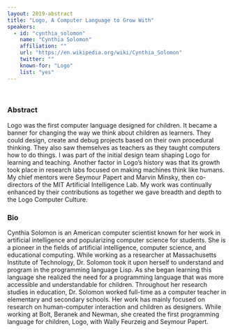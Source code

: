 ```yaml
---
layout: 2019-abstract
title: "Logo, A Computer Language to Grow With"
speakers:
  - id: "cynthia_solomon"
    name: "Cynthia Solomon"
    affiliation: ""
    url: "https://en.wikipedia.org/wiki/Cynthia_Solomon"
    twitter: ""
    known-for: "Logo"
    list: "yes"
---
```


<br/>

### Abstract

Logo was the first computer language designed for children. It became a banner for changing the way we think about children as learners. They could design, create and debug projects based on their own procedural thinking. They also saw themselves as teachers as they taught computers how to do things. I was part of the initial design team shaping Logo for learning and teaching. Another factor in Logo’s history was that its growth took place in research labs focused on making machines think like humans. My chief mentors were Seymour Papert and Marvin Minsky, then co-directors of the MIT Artificial Intelligence Lab. My work was continually enhanced by their contributions as together we gave breadth and depth to the Logo Computer Culture.

### Bio

Cynthia Solomon is an American computer scientist known for her work in artificial intelligence and popularizing computer science for students. She is a pioneer in the fields of artificial intelligence, computer science, and educational computing. While working as a researcher at Massachusetts Institute of Technology, Dr. Solomon took it upon herself to understand and program in the programming language Lisp. As she began learning this language she realized the need for a programming language that was more accessible and understandable for children. Throughout her research studies in education, Dr. Solomon worked full-time as a computer teacher in elementary and secondary schools. Her work has mainly focused on research on human-computer interaction and children as designers. While working at Bolt, Beranek and Newman, she created the first programming language for children, Logo, with Wally Feurzeig and Seymour Papert.

